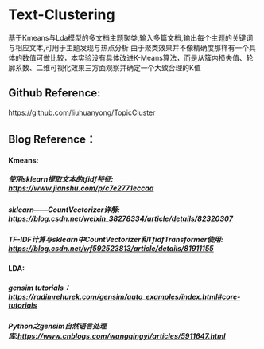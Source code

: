 # Text-Clustering
基于Kmeans与Lda模型的多文档主题聚类,输入多篇文档,输出每个主题的关键词与相应文本,可用于主题发现与热点分析
由于聚类效果并不像精确度那样有一个具体的数值可做比较，本实验没有具体改进K-Means算法，而是从簇内损失值、轮廓系数、二维可视化效果三方面观察并确定一个大致合理的K值
## Github Reference:
https://github.com/liuhuanyong/TopicCluster
## Blog Reference：
#### Kmeans:
##### 使用sklearn提取文本的tfidf特征: https://www.jianshu.com/p/c7e2771eccaa
##### sklearn——CountVectorizer详解: https://blog.csdn.net/weixin_38278334/article/details/82320307
##### TF-IDF计算与sklearn中CountVectorizer和TfidfTransformer使用: https://blog.csdn.net/wf592523813/article/details/81911155
#### LDA:
##### gensim tutorials：https://radimrehurek.com/gensim/auto_examples/index.html#core-tutorials
##### Python之gensim自然语言处理库:https://www.cnblogs.com/wangqingyi/articles/5911647.html
